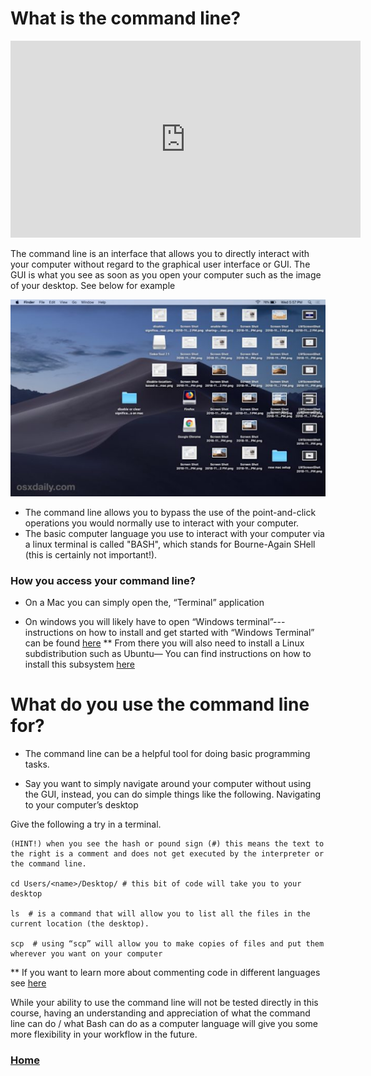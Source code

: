 # What is the command line?

<iframe width="560" height="315" src="https://www.youtube.com/embed/h4nQ6uoegOc" title="YouTube video player" frameborder="0" allow="accelerometer; autoplay; clipboard-write; encrypted-media; gyroscope; picture-in-picture; web-share" allowfullscreen></iframe>

The command line is an interface that allows you to directly interact with your computer without regard to the graphical user interface or GUI. The GUI is what you see as soon as you open your computer such as the image of your desktop. See below for example

<img src="gui_screenshot.png" class="inline"/>

* The command line allows you to bypass the use of the point-and-click operations you would normally use to interact with your computer.
* The basic computer language you use to interact with your computer via a linux terminal is called "BASH", which stands for Bourne-Again SHell (this is certainly not important!). 

### How you access your command line?

* On a Mac you can simply open the, “Terminal” application

* On windows you will likely have to open “Windows terminal”---instructions on how to install and get started with “Windows Terminal” can be found [here](https://docs.microsoft.com/en-us/windows/terminal/install)
** From there you will also need to install a Linux subdistribution such as Ubuntu— You can find instructions on how to install this subsystem [here](https://docs.microsoft.com/en-us/windows/wsl/about)

# What do you use the command line for?

* The command line can be a helpful tool for doing basic programming tasks.

* Say you want to simply navigate around your computer without using the GUI, instead, you can do simple things like the following. Navigating to your computer’s desktop


Give the following a try in a terminal.
```
(HINT!) when you see the hash or pound sign (#) this means the text to the right is a comment and does not get executed by the interpreter or the command line.

cd Users/<name>/Desktop/ # this bit of code will take you to your desktop

ls  # is a command that will allow you to list all the files in the current location (the desktop).

scp  # using “scp” will allow you to make copies of files and put them wherever you want on your computer
```
** If you want to learn more about commenting code in different languages see [here](https://geekflare.com/how-to-add-comments/)

While your ability to use the command line will not be tested directly in this course, having an understanding and appreciation of what the command line can do / what Bash can do as a computer language will give you some more flexibility in your workflow in the future. 



### [Home](https://bdeck8317.github.io/compPsy.github.io/)
